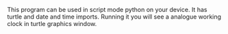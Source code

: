 This program can be used in script mode python on your device.
It has turtle and date and time imports.
Running it you  will see a analogue working clock in turtle graphics window.
